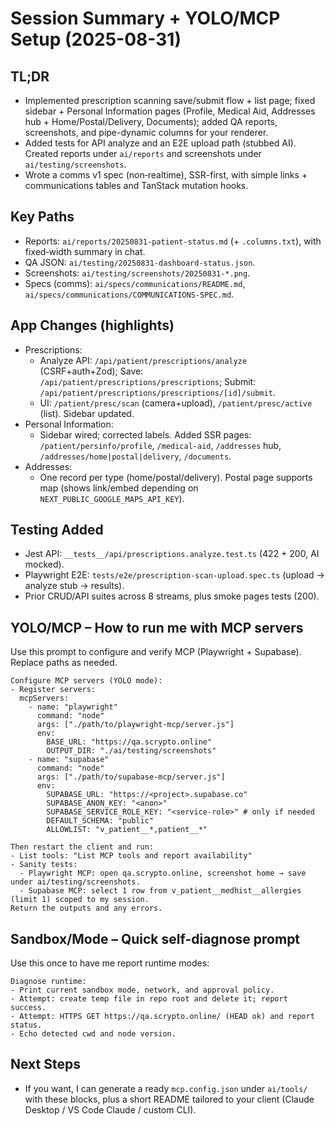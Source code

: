 # Session Summary + YOLO/MCP Setup (2025-08-31)

## TL;DR
- Implemented prescription scanning save/submit flow + list page; fixed sidebar + Personal Information pages (Profile, Medical Aid, Addresses hub + Home/Postal/Delivery, Documents); added QA reports, screenshots, and pipe-dynamic columns for your renderer.
- Added tests for API analyze and an E2E upload path (stubbed AI). Created reports under `ai/reports` and screenshots under `ai/testing/screenshots`.
- Wrote a comms v1 spec (non‑realtime), SSR-first, with simple links + communications tables and TanStack mutation hooks.

## Key Paths
- Reports: `ai/reports/20250831-patient-status.md` (+ `.columns.txt`), with fixed‑width summary in chat.
- QA JSON: `ai/testing/20250831-dashboard-status.json`.
- Screenshots: `ai/testing/screenshots/20250831-*.png`.
- Specs (comms): `ai/specs/communications/README.md`, `ai/specs/communications/COMMUNICATIONS-SPEC.md`.

## App Changes (highlights)
- Prescriptions:
  - Analyze API: `/api/patient/prescriptions/analyze` (CSRF+auth+Zod); Save: `/api/patient/prescriptions/prescriptions`; Submit: `/api/patient/prescriptions/prescriptions/[id]/submit`.
  - UI: `/patient/presc/scan` (camera+upload), `/patient/presc/active` (list). Sidebar updated.
- Personal Information:
  - Sidebar wired; corrected labels. Added SSR pages: `/patient/persinfo/profile`, `/medical-aid`, `/addresses` hub, `/addresses/home|postal|delivery`, `/documents`.
- Addresses:
  - One record per type (home/postal/delivery). Postal page supports map (shows link/embed depending on `NEXT_PUBLIC_GOOGLE_MAPS_API_KEY`).

## Testing Added
- Jest API: `__tests__/api/prescriptions.analyze.test.ts` (422 + 200, AI mocked).
- Playwright E2E: `tests/e2e/prescription-scan-upload.spec.ts` (upload → analyze stub → results).
- Prior CRUD/API suites across 8 streams, plus smoke pages tests (200).

## YOLO/MCP – How to run me with MCP servers
Use this prompt to configure and verify MCP (Playwright + Supabase). Replace paths as needed.

```
Configure MCP servers (YOLO mode):
- Register servers:
  mcpServers:
    - name: "playwright"
      command: "node"
      args: ["./path/to/playwright-mcp/server.js"]
      env:
        BASE_URL: "https://qa.scrypto.online"
        OUTPUT_DIR: "./ai/testing/screenshots"
    - name: "supabase"
      command: "node"
      args: ["./path/to/supabase-mcp/server.js"]
      env:
        SUPABASE_URL: "https://<project>.supabase.co"
        SUPABASE_ANON_KEY: "<anon>"
        SUPABASE_SERVICE_ROLE_KEY: "<service-role>" # only if needed
        DEFAULT_SCHEMA: "public"
        ALLOWLIST: "v_patient__*,patient__*"

Then restart the client and run:
- List tools: "List MCP tools and report availability"
- Sanity tests:
  - Playwright MCP: open qa.scrypto.online, screenshot home → save under ai/testing/screenshots.
  - Supabase MCP: select 1 row from v_patient__medhist__allergies (limit 1) scoped to my session.
Return the outputs and any errors.
```

## Sandbox/Mode – Quick self-diagnose prompt
Use this once to have me report runtime modes:

```
Diagnose runtime:
- Print current sandbox mode, network, and approval policy.
- Attempt: create temp file in repo root and delete it; report success.
- Attempt: HTTPS GET https://qa.scrypto.online/ (HEAD ok) and report status.
- Echo detected cwd and node version.
```

## Next Steps
- If you want, I can generate a ready `mcp.config.json` under `ai/tools/` with these blocks, plus a short README tailored to your client (Claude Desktop / VS Code Claude / custom CLI).
